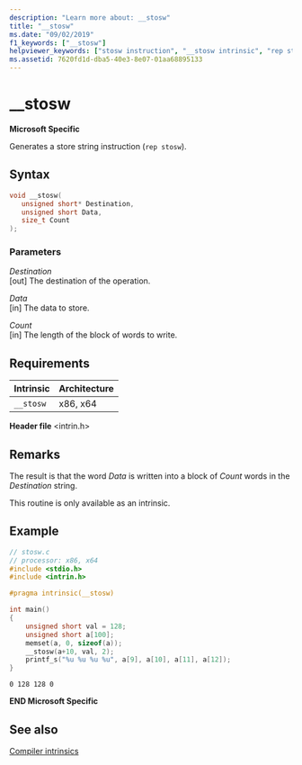 ```yaml
---
description: "Learn more about: __stosw"
title: "__stosw"
ms.date: "09/02/2019"
f1_keywords: ["__stosw"]
helpviewer_keywords: ["stosw instruction", "__stosw intrinsic", "rep stosw instruction"]
ms.assetid: 7620fd1d-dba5-40e3-8e07-01aa68895133
---
```

# __stosw

**Microsoft Specific**

Generates a store string instruction (`rep stosw`).

## Syntax

```C
void __stosw(
   unsigned short* Destination,
   unsigned short Data,
   size_t Count
);
```

### Parameters

*Destination*\
[out] The destination of the operation.

*Data*\
[in] The data to store.

*Count*\
[in] The length of the block of words to write.

## Requirements

|Intrinsic|Architecture|
|---------------|------------------|
|`__stosw`|x86, x64|

**Header file** \<intrin.h>

## Remarks

The result is that the word *Data* is written into a block of *Count* words in the *Destination* string.

This routine is only available as an intrinsic.

## Example

```C
// stosw.c
// processor: x86, x64
#include <stdio.h>
#include <intrin.h>

#pragma intrinsic(__stosw)

int main()
{
    unsigned short val = 128;
    unsigned short a[100];
    memset(a, 0, sizeof(a));
    __stosw(a+10, val, 2);
    printf_s("%u %u %u %u", a[9], a[10], a[11], a[12]);
}
```

```Output
0 128 128 0
```

**END Microsoft Specific**

## See also

[Compiler intrinsics](../intrinsics/compiler-intrinsics.md)
